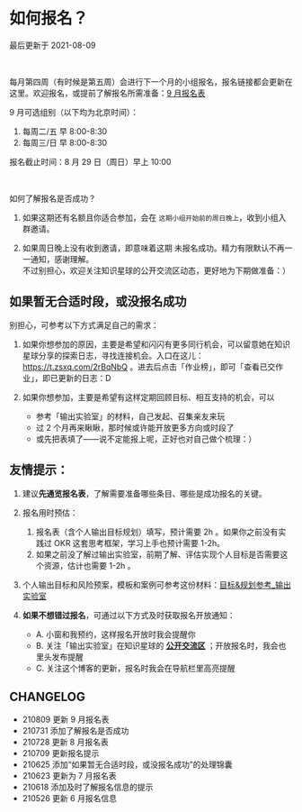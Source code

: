 # 如何报名？
最后更新于 2021-08-09

<br>

每月第四周（有时候是第五周）会进行下一个月的小组报名，报名链接都会更新在这里。欢迎报名，或提前了解报名所需准备：[9 月报名表](http://ishanshan.mikecrm.com/S1615ng)

9 月可选组别（以下均为北京时间）：
1. 每周二/五 早 8:00-8:30
2. 每周三/日 早 8:00-8:30

报名截止时间：8 月 29 日（周日）早上 10:00

<br>

如何了解报名是否成功？
1. 如果这期还有名额且你适合参加，会在 `这期小组开始前的周日晚上`，收到小组入群邀请。

2.  如果周日晚上没有收到邀请，即意味着这期 未报名成功。精力有限默认不再一一通知，感谢理解。<br>
不过别担心，欢迎关注知识星球的公开交流区动态，更好地为下期做准备：）


## 如果暂无合适时段，或没报名成功

别担心，可参考以下方式满足自己的需求：

1. 如果你想参加的原因，主要是希望和闪闪有更多同行机会，可以留意她在知识星球分享的探索日志，寻找连接机会。入口在这儿：https://t.zsxq.com/2rBqNbQ 。进去后点击「作业榜」，即可「查看已交作业」，即已更新的日志：D

2. 如果你想参加，主要是希望有这样定期回顾目标、相互支持的机会，可以
    - 参考「输出实验室」的材料，自己发起、召集亲友来玩
    - 过 2 个月再来瞅瞅，那时候或许能开放更多方向或时段了
    - 或先把表填了——说不定能报上呢，正好也对自己做个梳理：）

## 友情提示：




1. 建议**先通览报名表**，了解需要准备哪些条目、哪些是成功报名的关键。
2. 报名用时预估：
    1. 报名表（含个人输出目标规划）填写，预计需要 2h 。如果你之前没有实践过 OKR 这套思考框架，学习上手也预计需要 1-2h。
    2. 如果之前没了解过输出实验室，前期了解、评估实现个人目标是否需要这个资源，估计也需要 1-2h 。
3. 个人输出目标和风险预案，模板和案例可参考这份材料：[目标&规划参考_输出实验室](tips_MBO.md)

4. **如果不想错过报名**，可通过以下方式及时获取报名开放通知：<br>
    - A. 小窗和我预约，这样报名开放时我会提醒你 <br>
    - B. 关注「输出实验室」在知识星球的 **[公开交流区](https://t.zsxq.com/2jaMjyr)** ；开放报名时，我会也里头发布提醒 <br>
    - C. 关注这个博客的更新，报名时我会在导航栏里高亮提醒

## CHANGELOG

- 210809 更新 9 月报名表
- 210731 添加了解报名是否成功
- 210728 更新 8 月报名表
- 210709 更新报名提示
- 210625 添加“如果暂无合适时段，或没报名成功”的处理锦囊
- 210623 更新为 7 月报名表
- 210618 添加及时了解报名信息的提示
- 210526 更新 6 月报名信息
